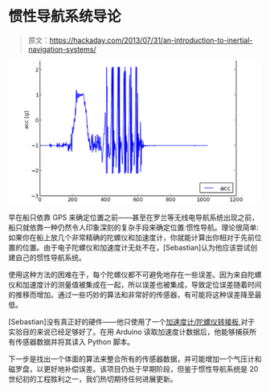 # 惯性导航系统导论

> 原文：<https://hackaday.com/2013/07/31/an-introduction-to-inertial-navigation-systems/>

![acc_sens](img/378b2830ade0a28cf28f382e5368ee1b.png)

早在船只依靠 GPS 来确定位置之前——甚至在罗兰等无线电导航系统出现之前，船只就依靠一种仍然令人印象深刻的复杂手段来确定位置:惯性导航。理论很简单:如果你在船上放几个非常精确的陀螺仪和加速度计，你就能计算出你相对于先前位置的位置。由于电子陀螺仪和加速度计无处不在，[Sebastian]认为他应该尝试创建自己的惯性导航系统。

使用这种方法的困难在于，每个陀螺仪都不可避免地存在一些误差。因为来自陀螺仪和加速度计的测量值被集成在一起，所以误差也被集成，导致定位误差随着时间的推移而增加。通过一些巧妙的算法和非常好的传感器，有可能将这种误差降至最低。

[Sebastian]没有真正好的硬件——他只使用了一个[加速度计/陀螺仪转接板](https://www.sparkfun.com/products/11028),对于实验目的来说已经足够好了。在用 Arduino 读取加速度计数据后，他能够捕获所有传感器数据并将其读入 Python 脚本。

下一步是找出一个体面的算法来整合所有的传感器数据，并可能增加一个气压计和磁罗盘，以更好地补偿误差。该项目仍处于早期阶段，但鉴于惯性导航系统是 20 世纪初的工程胜利之一，我们热切期待任何进展更新。